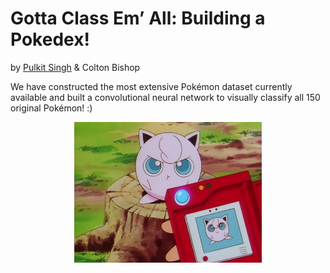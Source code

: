 # Gotta Class Em’ All: Building a Pokedex!

by [Pulkit Singh](https://github.com/pulkitsingh?tab=repositories) & Colton Bishop

We have constructed the most extensive Pokémon dataset currently available and built a convolutional neural network to visually classify all 150 original Pokémon! :)

<p align="center">
  <img src="/Pokedex_code/jiggly.png" width="300"/>
</p>

